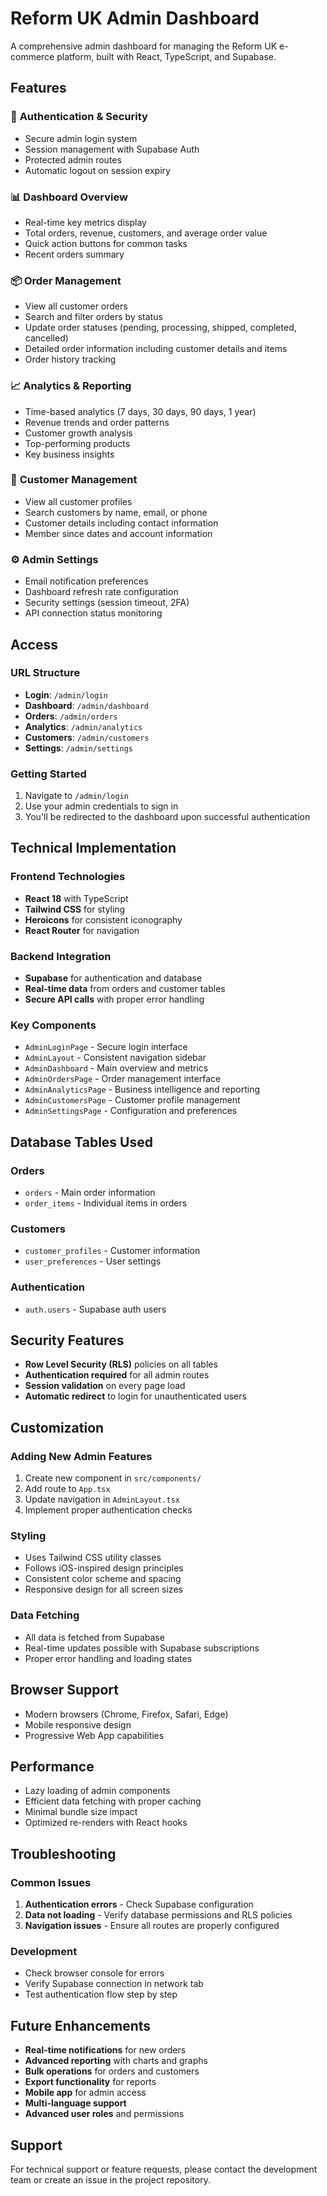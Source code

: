 # Reform UK Admin Dashboard

A comprehensive admin dashboard for managing the Reform UK e-commerce platform, built with React, TypeScript, and Supabase.

## Features

### 🔐 **Authentication & Security**
- Secure admin login system
- Session management with Supabase Auth
- Protected admin routes
- Automatic logout on session expiry

### 📊 **Dashboard Overview**
- Real-time key metrics display
- Total orders, revenue, customers, and average order value
- Quick action buttons for common tasks
- Recent orders summary

### 📦 **Order Management**
- View all customer orders
- Search and filter orders by status
- Update order statuses (pending, processing, shipped, completed, cancelled)
- Detailed order information including customer details and items
- Order history tracking

### 📈 **Analytics & Reporting**
- Time-based analytics (7 days, 30 days, 90 days, 1 year)
- Revenue trends and order patterns
- Customer growth analysis
- Top-performing products
- Key business insights

### 👥 **Customer Management**
- View all customer profiles
- Search customers by name, email, or phone
- Customer details including contact information
- Member since dates and account information

### ⚙️ **Admin Settings**
- Email notification preferences
- Dashboard refresh rate configuration
- Security settings (session timeout, 2FA)
- API connection status monitoring

## Access

### URL Structure
- **Login**: `/admin/login`
- **Dashboard**: `/admin/dashboard`
- **Orders**: `/admin/orders`
- **Analytics**: `/admin/analytics`
- **Customers**: `/admin/customers`
- **Settings**: `/admin/settings`

### Getting Started
1. Navigate to `/admin/login`
2. Use your admin credentials to sign in
3. You'll be redirected to the dashboard upon successful authentication

## Technical Implementation

### Frontend Technologies
- **React 18** with TypeScript
- **Tailwind CSS** for styling
- **Heroicons** for consistent iconography
- **React Router** for navigation

### Backend Integration
- **Supabase** for authentication and database
- **Real-time data** from orders and customer tables
- **Secure API calls** with proper error handling

### Key Components
- `AdminLoginPage` - Secure login interface
- `AdminLayout` - Consistent navigation sidebar
- `AdminDashboard` - Main overview and metrics
- `AdminOrdersPage` - Order management interface
- `AdminAnalyticsPage` - Business intelligence and reporting
- `AdminCustomersPage` - Customer profile management
- `AdminSettingsPage` - Configuration and preferences

## Database Tables Used

### Orders
- `orders` - Main order information
- `order_items` - Individual items in orders

### Customers
- `customer_profiles` - Customer information
- `user_preferences` - User settings

### Authentication
- `auth.users` - Supabase auth users

## Security Features

- **Row Level Security (RLS)** policies on all tables
- **Authentication required** for all admin routes
- **Session validation** on every page load
- **Automatic redirect** to login for unauthenticated users

## Customization

### Adding New Admin Features
1. Create new component in `src/components/`
2. Add route to `App.tsx`
3. Update navigation in `AdminLayout.tsx`
4. Implement proper authentication checks

### Styling
- Uses Tailwind CSS utility classes
- Follows iOS-inspired design principles
- Consistent color scheme and spacing
- Responsive design for all screen sizes

### Data Fetching
- All data is fetched from Supabase
- Real-time updates possible with Supabase subscriptions
- Proper error handling and loading states

## Browser Support

- Modern browsers (Chrome, Firefox, Safari, Edge)
- Mobile responsive design
- Progressive Web App capabilities

## Performance

- Lazy loading of admin components
- Efficient data fetching with proper caching
- Minimal bundle size impact
- Optimized re-renders with React hooks

## Troubleshooting

### Common Issues
1. **Authentication errors** - Check Supabase configuration
2. **Data not loading** - Verify database permissions and RLS policies
3. **Navigation issues** - Ensure all routes are properly configured

### Development
- Check browser console for errors
- Verify Supabase connection in network tab
- Test authentication flow step by step

## Future Enhancements

- **Real-time notifications** for new orders
- **Advanced reporting** with charts and graphs
- **Bulk operations** for orders and customers
- **Export functionality** for reports
- **Mobile app** for admin access
- **Multi-language support**
- **Advanced user roles** and permissions

## Support

For technical support or feature requests, please contact the development team or create an issue in the project repository.
